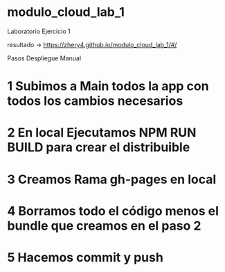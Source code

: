 # modulo_cloud_lab_1
Laboratorio Ejercicio 1

resultado -> https://zhery4.github.io/modulo_cloud_lab_1/#/

Pasos Despliegue Manual

# 1 Subimos a Main todos la app con todos los cambios necesarios

# 2 En local Ejecutamos NPM RUN BUILD para crear el distribuible

# 3 Creamos Rama gh-pages en local

# 4 Borramos todo el código menos el bundle que creamos en el paso 2

# 5 Hacemos commit y push
